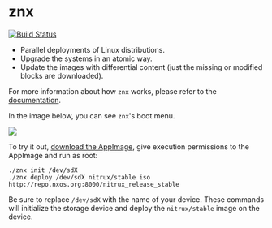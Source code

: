 # znx

[![Build Status](https://travis-ci.org/Nitrux/znx.svg?branch=master)](https://travis-ci.org/Nitrux/znx)

- Parallel deployments of Linux distributions.
- Upgrade the systems in an atomic way.
- Update the images with differential content (just the missing or modified blocks are downloaded).

For more information about how `znx` works, please refer to the [documentation](https://github.com/Nitrux/znx/wiki).

In the image below, you can see `znx`'s boot menu.

![](https://i.imgur.com/YcBBARM.png)

To try it out, [download the AppImage](https://github.com/Nitrux/znx/releases), give execution permissions
to the AppImage and run as root:

```
./znx init /dev/sdX
./znx deploy /dev/sdX nitrux/stable iso http://repo.nxos.org:8000/nitrux_release_stable
```

Be sure to replace `/dev/sdX` with the name of your device. These commands will initialize
the storage device and deploy the `nitrux/stable` image on the device.
